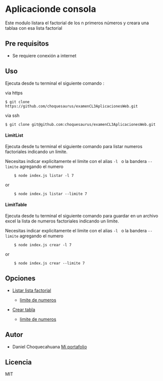 # Aplicacionde consola

Este modulo listara el factorial de los n primeros números y creara una tablaa con esa lista factorial

## Pre requisitos

- Se requiere conexión a internet

## Uso

Ejecuta desde tu terminal el siguiente comando :

via https

    $ git clone https://github.com/choquesaurus/examenCL3AplicacionesWeb.git

via ssh

    $ git clone git@github.com:choquesaurus/examenCL3AplicacionesWeb.git
    

#### LimitList
Ejecuta desde tu terminal el siguiente comando para listar numeros factoriales indicando un limite.

Necesitas indicar explicitamente el limite con el alias `-l ` o la bandera `--limite` agregando el numero

```console
    $ node index.js listar -l 7

```
or

```console
    $ node index.js listar --limite 7

```
#### LimitTable
Ejecuta desde tu terminal el siguiente comando para guardar en un archivo excel la lista de numeros factoriales indicando un limite.

Necesitas indicar explicitamente el limite con el alias `-l ` o  la bandera `--limite` agregando el numero

```console
    $ node index.js crear -l 7

```
or

```console
    $ node index.js crear --limite 7

```

## Opciones
- [Listar lista factorial](#lista)
    - [limite de numeros](#LimitList)

- [Crear tabla](#tabla)
    - [limite de numeros](#LimitTable) 

## Autor

- Daniel Choquecahuana [Mi portafolio](choquesaurus.com)

## Licencia

MIT
